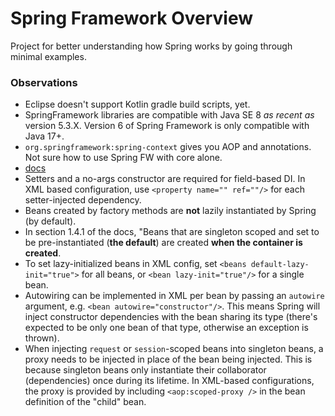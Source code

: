 # Spring Framework Overview  

Project for better understanding how Spring works by going through minimal examples.  

### Observations

- Eclipse doesn't support Kotlin gradle build scripts, yet.
- SpringFramework libraries are compatible with Java SE 8 _as recent as_ version 5.3.X. Version 6 of Spring Framework is only compatible with Java 17+.
- `org.springframework:spring-context` gives you AOP and annotations. Not sure how to use Spring FW with core alone.
- [docs](https://docs.spring.io/spring-framework/docs/5.3.24/reference/html/)
- Setters and a no-args constructor are required for field-based DI. In XML based configuration, use `<property name="" ref=""/>` for each setter-injected dependency.
- Beans created by factory methods are **not** lazily instantiated by Spring (by default).
- In section 1.4.1 of the docs, "Beans that are singleton scoped and set to be pre-instantiated (**the default**) are created **when the container is created**.  
- To set lazy-initialized beans in XML config, set `<beans default-lazy-init="true">` for all beans, or `<bean lazy-init="true"/>` for a single bean.
- Autowiring can be implemented in XML per bean by passing an `autowire` argument, e.g. `<bean autowire="constructor"/>`. This means Spring will inject constructor dependencies with the bean sharing its type (there's expected to be only one bean of that type, otherwise an exception is thrown).
- When injecting `request` or `session`-scoped beans into singleton beans, a proxy needs to be injected in place of the bean being injected. This is because singleton beans only instantiate their collaborator (dependencies) once during its lifetime. In XML-based configurations, the proxy is provided by including `<aop:scoped-proxy />` in the bean definition of the "child" bean.